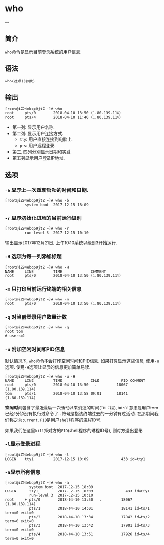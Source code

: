 # who

--

## 简介

`who`命令是显示目前登录系统的用户信息.

## 语法

```
who(选项)(参数)
```

## 输出

```
[root@iZ94ebqp9jtZ ~]# who
root     pts/0        2018-04-10 13:50 (1.80.139.114)
root     pts/4        2018-04-10 11:40 (1.80.139.114)
```

* 第一列: 显示用户名称.
* 第二列: 显示用户连接方式.
	* `tty`: 用户直接连接到电脑上.
	* `pts`: 用户远程登录.
* 第三, 四列分别显示日期和实践.
* 第五列显示用户登录IP地址.

## 选项

### `-b` 显示上一次重新启动的时间和日期.

```
[root@iZ94ebqp9jtZ ~]# who -b
         system boot  2017-12-15 18:09
```

### `-r` 显示初始化进程的当前运行级别

```
[root@iZ94ebqp9jtZ ~]# who -r
         run-level 3  2017-12-15 10:10
```

输出显示2017年12月21日, 上午10:10系统以级别3开始运行.

### `-H` 选项为每一列添加标题

```
[root@iZ94ebqp9jtZ ~]# who -H
NAME     LINE         TIME             COMMENT
root     pts/0        2018-04-10 13:50 (1.80.139.114)
```

### `-m` 只打印当前运行终端的相关信息

```
[root@iZ94ebqp9jtZ ~]# who -m
root     pts/0        2018-04-10 13:50 (1.80.139.114)
```

### `-q` 对当前登录用户数量计数

```
[root@iZ94ebqp9jtZ ~]# who -q
root tom
# users=2
```

### `-u` 附加空闲时间和PID信息

默认情况下, `who`命令不会打印空闲时间和PID信息. 如果打算显示这些信息, 使用`-u`选项. 使用`-H`选项让显示的信息更加简单易读.

```
[root@iZ94ebqp9jtZ ~]# who -u -H
NAME     LINE         TIME             IDLE          PID COMMENT
root     pts/0        2018-04-10 13:50   .         18067 (1.80.139.114)
tom      pts/1        2018-04-10 13:58 00:01       18141 (1.80.139.114)
```

**空闲时间**包含了最近最后一次活动以来消逝的时间(`IDLE`栏), `00:01`意思是用户tom已经1分钟没有执行过命令了.`.`符号是指该终端过去的一分钟有过活动. 在那期间我们称之为`current`. `PID`是用户`shell`程序的进程ID号.

如果我们在这里`kill`掉对方的`PID`(shell程序的进程ID号), 则对方退出登录.

### `-l`显示登录进程

```
[root@iZ94ebqp9jtZ ~]# who -l
LOGIN    tty1         2017-12-15 10:09               433 id=tty1
```

### `-a`显示所有信息

```
[root@iZ94ebqp9jtZ ~]# who -a
           system boot  2017-12-15 18:09
LOGIN      tty1         2017-12-15 10:09               433 id=tty1
           run-level 3  2017-12-15 10:10
root     + pts/0        2018-04-10 13:50   .         18067 (1.80.139.114)
           pts/1        2018-04-10 14:01             18141 id=ts/1  term=0 exit=0
           pts/2        2018-04-10 13:34             17842 id=ts/2  term=0 exit=0
           pts/3        2018-04-10 13:42             17901 id=ts/3  term=0 exit=0
           pts/4        2018-04-10 13:51             17926 id=ts/4  term=0 exit=0
```

